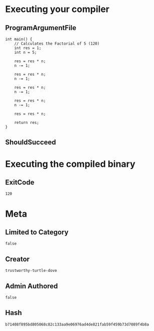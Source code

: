 # Executing your compiler

## ProgramArgumentFile

```
int main() {
    // Calculates the Factorial of 5 (120)
    int res = 1;
    int n = 5;
    
    res = res * n;
    n -= 1;
    
    res = res * n;
    n -= 1;
    
    res = res * n;
    n -= 1;
    
    res = res * n;
    n -= 1;
    
    res = res * n;

    return res;
}
```

## ShouldSucceed

# Executing the compiled binary

## ExitCode

```
120
```

# Meta

## Limited to Category

```
false
```

## Creator

```
trustworthy-turtle-dove
```

## Admin Authored

```
false
```

## Hash

```
b71408f895bd805068c82c133aa9e06976ad4de821fab59f459b73d7089f4b8a
```
